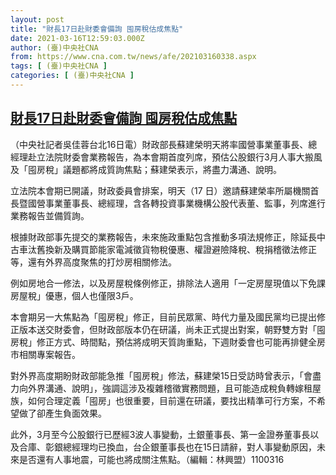 ```yaml
---
layout: post
title: "財長17日赴財委會備詢 囤房稅估成焦點"
date: 2021-03-16T12:59:03.000Z
author: (臺)中央社CNA
from: https://www.cna.com.tw/news/afe/202103160338.aspx
tags: [ (臺)中央社CNA ]
categories: [ (臺)中央社CNA ]
---
```

<!--1615899543000-->
[財長17日赴財委會備詢 囤房稅估成焦點](https://www.cna.com.tw/news/afe/202103160338.aspx)
------

<div>
<div></div><div class="paragraph"><p>（中央社記者吳佳蓉台北16日電）財政部長蘇建榮明天將率國營事業董事長、總經理赴立法院財委會業務報告，為本會期首度列席，預估公股銀行3月人事大搬風及「囤房稅」議題都將成質詢焦點；蘇建榮表示，將盡力溝通、說明。</p><p>立法院本會期已開議，財政委員會排案，明天（17 日）邀請蘇建榮率所屬機關首長暨國營事業董事長、總經理，含各轉投資事業機構公股代表董、監事，列席進行業務報告並備質詢。</p><p>根據財政部事先提交的業務報告，未來施政重點包含推動多項法規修正，除延長中古車汰舊換新及購買節能家電減徵貨物稅優惠、權證避險降稅、稅捐稽徵法修正等，還有外界高度聚焦的打炒房相關修法。</p><p>例如房地合一修法，以及房屋稅條例修正，排除法人適用「一定房屋現值以下免課房屋稅」優惠，個人也僅限3戶。</p><p>本會期另一大焦點為「囤房稅」修正，目前民眾黨、時代力量及國民黨均已提出修正版本送交財委會，但財政部版本仍在研議，尚未正式提出對案，朝野雙方對「囤房稅」修正方式、時間點，預估將成明天質詢重點，下週財委會也可能再排健全房市相關專案報告。</p><p>對外界高度期盼財政部能急推「囤房稅」修法，蘇建榮15日受訪時曾表示，「會盡力向外界溝通、說明」，強調這涉及複雜稽徵實務問題，且可能造成稅負轉嫁租屋族，如何合理定義「囤房」也很重要，目前還在研議，要找出精準可行方案，不希望做了卻產生負面效果。</p><p>此外，3月至今公股銀行已歷經3波人事變動，土銀董事長、第一金證券董事長以及合庫、彰銀總經理均已換血，台企銀董事長也在15日請辭，對人事變動原因，未來是否還有人事地震，可能也將成關注焦點。（編輯：林興盟）1100316</p></div>
</div>
